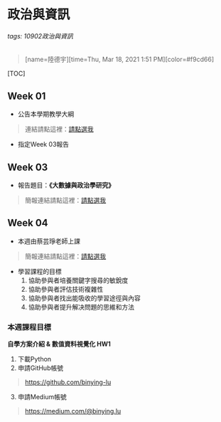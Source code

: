 # 政治與資訊
###### tags: 10902政治與資訊
>[name=陸德宇][time=Thu, Mar 18, 2021 1:51 PM][color=#f9cd66]

[TOC]

## Week 01
* 公告本學期教學大綱
>連結請點這裡：[請點選我](https://drive.google.com/file/d/1SGctOSmylj1MsTKPPLlWBQGJ_axt7IfA/view?usp=sharing)
* 指定Week 03報告

## Week 03
* 報告題目：**《大數據與政治學研究》**
>簡報連結請點這裡：[請點選我](https://drive.google.com/file/d/1tltXzn2a41RjP6Fal7za2KiZyMOx10_U/view?usp=sharing)

## Week 04
* 本週由蔡芸琤老師上課
> 簡報連結請點這裡：[請點選我](https://drive.google.com/file/d/1M2gt0QuRVb-nZPtW6lEmopBDztC7UDbS/view?usp=sharing)
* 學習課程的目標
    1. 協助參與者培養關鍵字搜尋的敏銳度
    2. 協助參與者評估技術複雜性
    3. 協助參與者找出能吸收的學習途徑與內容
    4. 協助參與者提升解决問題的思維和方法
### 本週課程目標
**自學方案介紹 & 數值資料視覺化 HW1**
1. 下載Python
2. 申請GitHub帳號
> https://github.com/binying-lu
3. 申請Medium帳號
>https://medium.com/@binying.lu
